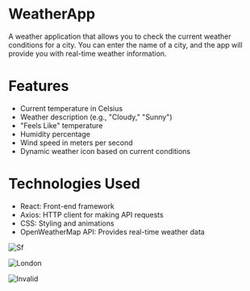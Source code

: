 # WeatherApp
A weather application that allows you to check the current weather conditions for a city. You can enter the name of a city, and the app will provide you with real-time weather information.

<h1>Features</h1>
<ul>
  <li>Current temperature in Celsius</li> 
  
 <li>Weather description (e.g., "Cloudy," "Sunny")</li> 
  
 <li>"Feels Like" temperature</li> 
  
 <li>Humidity percentage</li> 
  
 <li>Wind speed in meters per second</li> 
  
 <li>Dynamic weather icon based on current conditions</li> 
</ul>
 

<h1>Technologies Used</h1>

<ul> 
<li>React: Front-end framework</li>  

<li>Axios: HTTP client for making API requests</li> 
  
<li> CSS: Styling and animations</li> 

<li>OpenWeatherMap API: Provides real-time weather data</li> 
 
</ul>

![Sf](https://github.com/JoseGonzCSE/WeatherApp/assets/116050946/b5548615-e878-4f2f-b509-f34911be5399)

 ![London](https://github.com/JoseGonzCSE/WeatherApp/assets/116050946/6863ebe8-bff7-4173-88c3-f783c42e4203)

![Invalid](https://github.com/JoseGonzCSE/WeatherApp/assets/116050946/aa29bcce-1651-4c10-931c-934f78ef7773)

